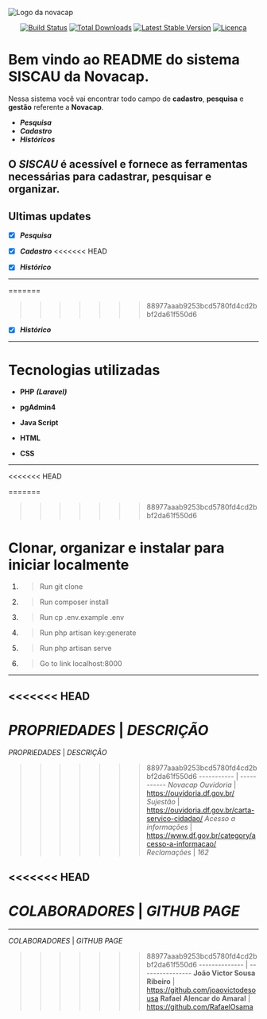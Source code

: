 ![Logo da novacap](https://assets.infra.grancursosonline.com.br/projeto/novacap-companhia-urbanizadora-da-nova-capital-do-brasil.png)


<p align="center">
<a href="https://github.com/laravel/framework/actions"><img src="https://github.com/laravel/framework/workflows/tests/badge.svg" alt="Build Status"></a>
<a href="https://packagist.org/packages/laravel/framework"><img src="https://img.shields.io/packagist/dt/laravel/framework" alt="Total Downloads"></a>
<a href="https://packagist.org/packages/laravel/framework"><img src="https://img.shields.io/packagist/v/laravel/framework" alt="Latest Stable Version"></a>
<a href="https://packagist.org/packages/laravel/framework"><img src="https://img.shields.io/packagist/l/laravel/framework" alt="Licença"></a>
</p>

# Bem vindo ao README do sistema SISCAU da Novacap.

Nessa sistema você vai encontrar todo campo de **cadastro**, **pesquisa** e **gestão** referente a **Novacap**.


- _**Pesquisa**_
- _**Cadastro**_
- _**Históricos**_

O _**SISCAU**_ é acessível e fornece as ferramentas necessárias para cadastrar, pesquisar e organizar.
----

## Ultimas updates

- [x] _**Pesquisa**_

- [x] _**Cadastro**_
<<<<<<< HEAD

- [x] _**Histórico**_
----
=======
>>>>>>> 88977aaab9253bcd5780fd4cd2bbf2da61f550d6

- [x] _**Histórico**_
----

# Tecnologias utilizadas

* **PHP** _**(Laravel)**_

* **pgAdmin4**

* **Java Script**

* **HTML**

* **CSS**
----
<<<<<<< HEAD

=======
>>>>>>> 88977aaab9253bcd5780fd4cd2bbf2da61f550d6
# Clonar, organizar e instalar para iniciar localmente

1. >Run git clone
2. >Run composer install
3. >Run cp .env.example .env
4. >Run php artisan key:generate
5. >Run php artisan serve
6. >Go to link localhost:8000
>
>
----

<<<<<<< HEAD
----

_**PROPRIEDADES**_ | _**DESCRIÇÃO**_
=======

_*PROPRIEDADES*_ | _*DESCRIÇÃO*_
>>>>>>> 88977aaab9253bcd5780fd4cd2bbf2da61f550d6
----------- | -----------
*Novacap Ouvidoria* |  https://ouvidoria.df.gov.br/ 
*Sujestão* | https://ouvidoria.df.gov.br/carta-servico-cidadao/
*Acesso a informações* | https://www.df.gov.br/category/acesso-a-informacao/
*Reclamações* | _162_
>
>
<<<<<<< HEAD
----
_**COLABORADORES**_ | _**GITHUB PAGE**_
=======
>
----


_*COLABORADORES*_ | _*GITHUB PAGE*_
>>>>>>> 88977aaab9253bcd5780fd4cd2bbf2da61f550d6
-------------- | ----------------
**João Victor Sousa Ribeiro** | https://github.com/joaovictodesousa 
**Rafael Alencar do Amaral** | https://github.com/RafaelOsama
